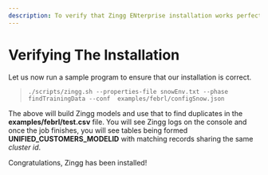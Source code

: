 ```yaml
---
description: To verify that Zingg ENterprise installation works perfectly
---
```


# Verifying The Installation

Let us now run a sample program to ensure that our installation is correct.

> `./scripts/zingg.sh --properties-file snowEnv.txt --phase findTrainingData --conf  examples/febrl/configSnow.json `

The above will build Zingg models and use that to find duplicates in the **examples/febrl/test.csv** file. You will see Zingg logs on the console and once the job finishes, you will see tables being formed **UNIFIED_CUSTOMERS_MODELID** with matching records sharing the same _cluster id_.

Congratulations, Zingg has been installed!